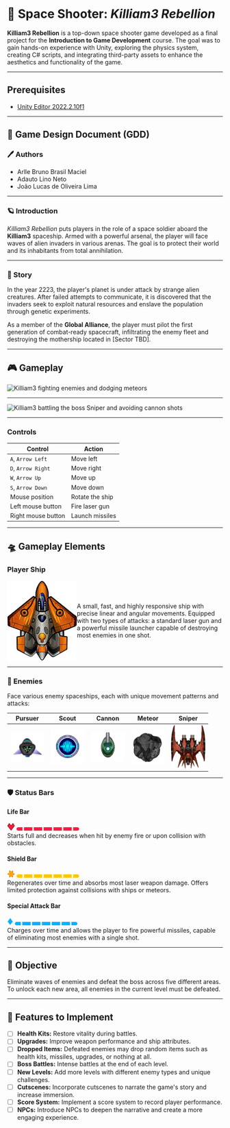# 🚀 Space Shooter: *Killiam3 Rebellion*

**Killiam3 Rebellion** is a top-down space shooter game developed as a final project for the **Introduction to Game Development** course. The goal was to gain hands-on experience with Unity, exploring the physics system, creating C# scripts, and integrating third-party assets to enhance the aesthetics and functionality of the game.

---

## Prerequisites

- [Unity Editor 2022.2.10f1](https://unity.com/releases/editor/archive)

---

## 📜 Game Design Document (GDD)

### 🖊️ Authors
- Arlle Bruno Brasil Maciel  
- Adauto Lino Neto  
- João Lucas de Oliveira Lima  

---

### 🪐 Introduction

*Killiam3 Rebellion* puts players in the role of a space soldier aboard the **Killiam3** spaceship. Armed with a powerful arsenal, the player will face waves of alien invaders in various arenas. The goal is to protect their world and its inhabitants from total annihilation.

---

### 💾 Story

In the year 2223, the player's planet is under attack by strange alien creatures. After failed attempts to communicate, it is discovered that the invaders seek to exploit natural resources and enslave the population through genetic experiments.

As a member of the **Global Alliance**, the player must pilot the first generation of combat-ready spacecraft, infiltrating the enemy fleet and destroying the mothership located in [Sector TBD].

---

## 🎮 Gameplay

![Killiam3 fighting enemies and dodging meteors](/images/first_level.gif)

---

![Killiam3 battling the boss Sniper and avoiding cannon shots](/images/last_level.gif)

---

### Controls

| **Control**                | **Action**                     |
|-----------------------------|------------------------------|
| `A`, `Arrow Left`           | Move left                    |
| `D`, `Arrow Right`          | Move right                   |
| `W`, `Arrow Up`             | Move up                      |
| `S`, `Arrow Down`           | Move down                    |
| Mouse position              | Rotate the ship              |
| Left mouse button           | Fire laser gun               |
| Right mouse button          | Launch missiles               |

---

## 🛸 Gameplay Elements

### Player Ship

<div style="display: flex; align-items: center;">
  <img src="/Assets/Sprites/Ships/playerShipModule2.png" alt="Killiam3, yellow spaceship resembling a fighter jet" width="200" />
  <p>A small, fast, and highly responsive ship with precise linear and angular movements. Equipped with two types of attacks: a standard laser gun and a powerful missile launcher capable of destroying most enemies in one shot.</p>
</div>

---

### 👾 Enemies

Face various enemy spaceships, each with unique movement patterns and attacks:

| **Pursuer**                 | **Scout**                  | **Cannon**                | **Meteor**              | **Sniper**              |
|-----------------------------|----------------------------|---------------------------|-------------------------|-------------------------|
| <img src="/Assets/Sprites/Ships/Cruiser_57x49.png" width="80px" alt="Pursuer Spaceship"> | <img src="/Assets/Sprites/Ships/IonCannon_A_Photon_119x119.png" width="80px" alt="Scout Spaceship"> | <img src="/Assets/Sprites/Cannons/CoreDefender_A_209x182.png" width="80px" alt="Cannon"> | <img src="/Assets/Sprites/SpaceObjects/Stones2Filled_09.png" width="80px" alt="Meteor"> | <img src="/Assets/Sprites/Ships/Sniper.png" width="80px" alt="Sniper"> |

---

### 🛡️ Status Bars

#### Life Bar
![Heart symbol](/Assets/Sprites/PlayerUI/hearth.png) ![Player life bar](/Assets/Sprites/PlayerUI/life_texture.png)  
Starts full and decreases when hit by enemy fire or upon collision with obstacles.

#### Shield Bar
![Sun symbol](/Assets/Sprites/PlayerUI/shild%20(1).png) ![Shield bar](/Assets/Sprites/PlayerUI/shield-bar%20(1).png)  
Regenerates over time and absorbs most laser weapon damage. Offers limited protection against collisions with ships or meteors.

#### Special Attack Bar
![Blue diamond symbol](/Assets/Sprites/PlayerUI/energy.png) ![Special attack bar](/Assets/Sprites/PlayerUI/energy-bar.png)  
Charges over time and allows the player to fire powerful missiles, capable of eliminating most enemies with a single shot.

---

## 🎯 Objective

Eliminate waves of enemies and defeat the boss across five different areas. To unlock each new area, all enemies in the current level must be defeated.

---

## 📌 Features to Implement

- [ ] **Health Kits:** Restore vitality during battles.  
- [ ] **Upgrades:** Improve weapon performance and ship attributes.  
- [ ] **Dropped Items:** Defeated enemies may drop random items such as health kits, missiles, upgrades, or nothing at all.  
- [ ] **Boss Battles:** Intense battles at the end of each level.  
- [ ] **New Levels:** Add more levels with different enemy types and unique challenges.  
- [ ] **Cutscenes:** Incorporate cutscenes to narrate the game's story and increase immersion.  
- [ ] **Score System:** Implement a score system to record player performance.  
- [ ] **NPCs:** Introduce NPCs to deepen the narrative and create a more engaging experience.
